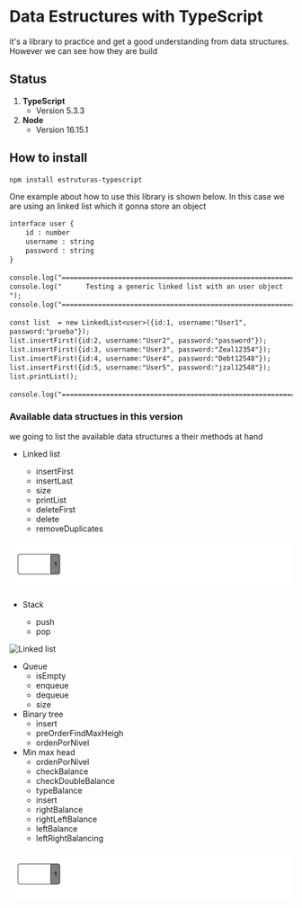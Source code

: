 # Data Estructures with TypeScript

it's a library to practice and get a good understanding from data structures. However we can see how they are build

## Status

1. **TypeScript**
   - Version 5.3.3
2. **Node**
   - Version 16.15.1

## How to install

```
npm install estruturas-typescript
```

One example about how to use this library is shown below. In this case we are using an linked list which it gonna store an object

```
interface user {
    id : number
    username : string
    password : string
}

console.log("===============================================================");
console.log("      Testing a generic linked list with an user object       ");
console.log("===============================================================");

const list  = new LinkedList<user>({id:1, username:"User1", password:"prueba"});
list.insertFirst({id:2, username:"User2", password:"password"});
list.insertFirst({id:3, username:"User3", password:"Zeal12354"});
list.insertFirst({id:4, username:"User4", password:"Debt12548"});
list.insertFirst({id:5, username:"User5", password:"jzal12548"});
list.printList();

console.log("===============================================================");
```

### Available data structues in this version

we going to list the available data structures a their methods at hand

- Linked list

  - insertFirst
  - insertLast
  - size
  - printList
  - deleteFirst
  - delete
  - removeDuplicates

![Linked list](https://github.com/EdwinMLara/Estruturas-TypeScript/blob/master/src/assets/lista.gif)

- Stack

  - push
  - pop

![Linked list](hhttps://github.com/EdwinMLara/Estruturas-TypeScript/blob/master/src/assets/pilas.gif)

- Queue
  - isEmpty
  - enqueue
  - dequeue
  - size
- Binary tree
  - insert
  - preOrderFindMaxHeigh
  - ordenPorNivel
- Min max head
  - ordenPorNivel
  - checkBalance
  - checkDoubleBalance
  - typeBalance
  - insert
  - rightBalance
  - rightLeftBalance
  - leftBalance
  - leftRightBalancing

![Linked list](https://github.com/EdwinMLara/Estruturas-TypeScript/blob/master/src/assets/lista.gif)
